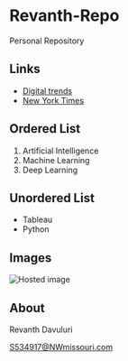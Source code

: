 # Revanth-Repo
Personal Repository

## Links
- [Digital trends](https://www.digitaltrends.com/ "Digital")
- [New York Times](https://www.nytimes.com/ "News")

## Ordered List
1. Artificial Intelligence 
1. Machine Learning
1. Deep Learning

## Unordered List
- Tableau
- Python

## Images
![Hosted image](https://www.sideshowtoy.com/wp-content/uploads/2018/01/marvel-iron-man-2-iron-man-mark-4-sixth-scale-figure-hot-toys-feature-903340.jpg "Iron Man")

## About
Revanth Davuluri

S534917@NWmissouri.com
